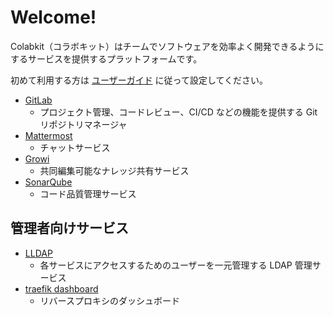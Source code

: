 # Welcome!

Colabkit（コラボキット）はチームでソフトウェアを効率よく開発できるようにするサービスを提供するプラットフォームです。

初めて利用する方は [ユーザーガイド](ユーザーガイド.md) に従って設定してください。

- [GitLab](https://{{HOST_IP}}:{{GITLAB_PORT}}/)
    - プロジェクト管理、コードレビュー、CI/CD などの機能を提供する Git リポジトリマネージャ
- [Mattermost](https://{{HOST_IP}}:{{GITLAB_MATTERMOST_PORT}}/)
    - チャットサービス
- [Growi](https://{{HOST_IP}}:{{GROWI_PORT}}/)
    - 共同編集可能なナレッジ共有サービス
- [SonarQube](https://{{HOST_IP}}:{{SONARQUBE_PORT}}/)
    - コード品質管理サービス

## 管理者向けサービス

- [LLDAP](https://{{HOST_IP}}:{{LLDAP_WEB_PORT}}/)
    - 各サービスにアクセスするためのユーザーを一元管理する LDAP 管理サービス
- [traefik dashboard](https://{{HOST_IP}}:{{TRAEFIK_DASHBOARD_PORT}}/)
    - リバースプロキシのダッシュボード
